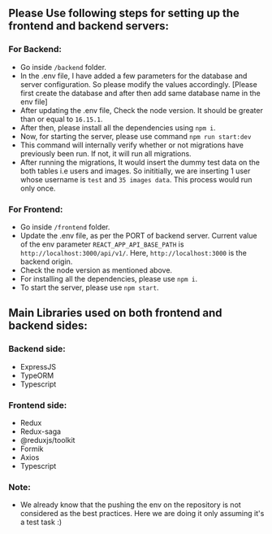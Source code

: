 ## Please Use following steps for setting up the frontend and backend servers: ##

### For Backend: ###
- Go inside `/backend` folder.
- In the .env file, I have added a few parameters for the database and server configuration. So please modify the values accordingly. [Please first create the database and after then add same database name in the env file]
- After updating the .env file, Check the node version. It should be greater than or equal to `16.15.1`.
- After then, please install all the dependencies using `npm i`.
- Now, for starting the server, please use command `npm run start:dev`
- This command will internally verify whether or not migrations have previously been run. If not, it will run all migrations.
- After running the migrations, It would insert the dummy test data on the both tables i.e users and images. So inititially, we are inserting 1 user whose username is `test` and `35 images data`. This process would run only once.

### For Frontend: ###
- Go inside `/frontend` folder.
- Update the .env file, as per the PORT of backend server. Current value of the env parameter `REACT_APP_API_BASE_PATH` is `http://localhost:3000/api/v1/`. Here, `http://localhost:3000` is the backend origin. 
- Check the node version as mentioned above.
- For installing all the dependencies, please use `npm i`.
- To start the server, please use `npm start`.

## Main Libraries used on both frontend and backend sides: ##
### Backend side: ###
- ExpressJS
- TypeORM 
- Typescript
### Frontend side: ###
- Redux
- Redux-saga
- @reduxjs/toolkit
- Formik
- Axios
- Typescript

### Note:
- We already know that the pushing the env on the repository is not considered as the best practices. Here we are doing it only assuming it's a test task :) 
